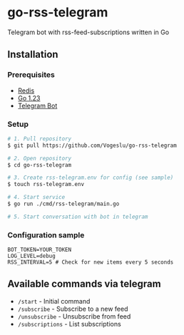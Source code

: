 # go-rss-telegram

Telegram bot with rss-feed-subscriptions written in Go

## Installation

### Prerequisites

- [Redis](https://redis.io/)
- [Go 1.23](https://go.dev/)
- [Telegram Bot](https://t.me/BotFather)

### Setup

```bash
# 1. Pull repository
$ git pull https://github.com/Vogeslu/go-rss-telegram

# 2. Open repository
$ cd go-rss-telegram

# 3. Create rss-telegram.env for config (see sample)
$ touch rss-telegram.env

# 4. Start service
$ go run ./cmd/rss-telegram/main.go

# 5. Start conversation with bot in telegram
```

### Configuration sample

```env
BOT_TOKEN=YOUR_TOKEN
LOG_LEVEL=debug
RSS_INTERVAL=5 # Check for new items every 5 seconds
```

## Available commands via telegram

- `/start` - Initial command
- `/subscribe` - Subscribe to a new feed
- `/unsubscribe` - Unsubscribe from feed
- `/subscriptions` - List subscriptions